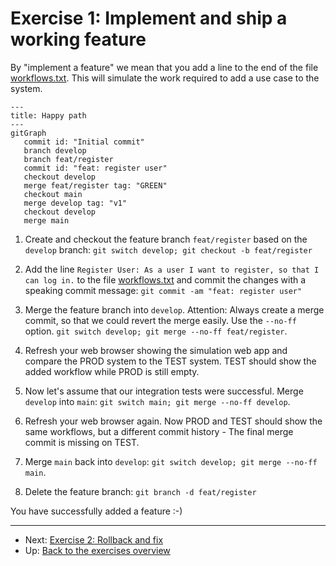 # Exercise 1: Implement and ship a working feature

By "implement a feature" we mean that you add a line to the end of the file
[workflows.txt](./workflows.txt). This will simulate the work required to add
a use case to the system.

```mermaid
---
title: Happy path
---
gitGraph
   commit id: "Initial commit"
   branch develop
   branch feat/register
   commit id: "feat: register user"
   checkout develop
   merge feat/register tag: "GREEN"
   checkout main
   merge develop tag: "v1"
   checkout develop
   merge main
```

1. Create and checkout the feature branch `feat/register` based on the `develop` branch: `git switch develop; git checkout -b feat/register`

2. Add the line `Register User: As a user I want to register, so that I can log in.` to the file [workflows.txt](./workflows.txt) and commit the changes with a speaking commit message: `git commit -am "feat: register user"`

3. Merge the feature branch into `develop`. Attention: Always create a merge commit, so that we could revert the merge easily. Use the `--no-ff` option. `git switch develop; git merge --no-ff feat/register`.

4. Refresh your web browser showing the simulation web app and compare the PROD system to the TEST system. TEST should show the added workflow while PROD is still empty.

5. Now let's assume that our integration tests were successful. Merge `develop` into `main`: `git switch main; git merge --no-ff develop`.

6. Refresh your web browser again. Now PROD and TEST should show the same workflows, but a different commit history - The final merge commit is missing on TEST.

7. Merge `main` back into `develop`: `git switch develop; git merge --no-ff main`.

8. Delete the feature branch: `git branch -d feat/register`

You have successfully added a feature :-)

---

- Next: [Exercise 2: Rollback and fix](./exercise-2-rollback-and-fix.md)
- Up: [Back to the exercises overview](./README.md)
